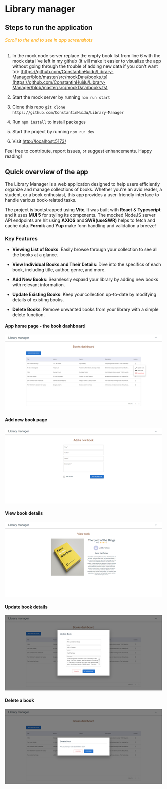 # Library manager

## Steps to run the application

###### <span style="color:orange"> _Scroll to the end to see in app screenshots_</span>

1. In the mock node server replace the empty book list from line 6 with the mock data I've left in my github (it will make it easier to visualize the app without going through the trouble of adding new data if you don't want to):
   [https://github.com/ConstantinHuidu/Library-Manager/blob/master/src/mockData/books.ts](https://github.com/ConstantinHuidu/Library-Manager/blob/master/src/mockData/books.ts)

2. Start the mock server by running `npm run start`

3. Clone this repo `git clone https://github.com/ConstantinHuidu/Library-Manager`

4. Run `npm install` to install packages

5. Start the project by running `npm run dev`

6. Visit [http://localhost:5173/](http://localhost:5173/)

Feel free to contribute, report issues, or suggest enhancements. Happy reading!

## Quick overview of the app

The Library Manager is a web application designed to help users efficiently organize and manage collections of books. Whether you're an avid reader, a student, or a book enthusiast, this app provides a user-friendly interface to handle various book-related tasks.

The project is bootstrapped using **Vite**. It was built with **React** & **Typescript** and it uses **MUI 5** for styling its components. The mocked NodeJS server API endpoints are hit using **AXIOS** and **SWR(useSWR)** helps to fetch and cache data. **Formik** and **Yup** make form handling and validation a breeze!

### Key Features

- **Viewing List of Books**: Easily browse through your collection to see all the books at a glance.

- **View Individual Books and Their Details**: Dive into the specifics of each book, including title, author, genre, and more.

- **Add New Books**: Seamlessly expand your library by adding new books with relevant information.

- **Update Existing Books**: Keep your collection up-to-date by modifying details of existing books.

- **Delete Books**: Remove unwanted books from your library with a simple delete function.

#### App home page - the book dashboard

![dashboard](https://github.com/ConstantinHuidu/Library-Manager/blob/master/src/assets/forReadMe/Dashboard.png)

#### Add new book page

![add-book](https://github.com/ConstantinHuidu/Library-Manager/blob/master/src/assets/forReadMe/AddBook.png)

#### View book details

![view-book](https://github.com/ConstantinHuidu/Library-Manager/blob/master/src/assets/forReadMe/ViewBook.png)

#### Update book details

![update-book](https://github.com/ConstantinHuidu/Library-Manager/blob/master/src/assets/forReadMe/UpdateBook.png)

#### Delete a book

![delete-book](https://github.com/ConstantinHuidu/Library-Manager/blob/master/src/assets/forReadMe/Delete.png)

